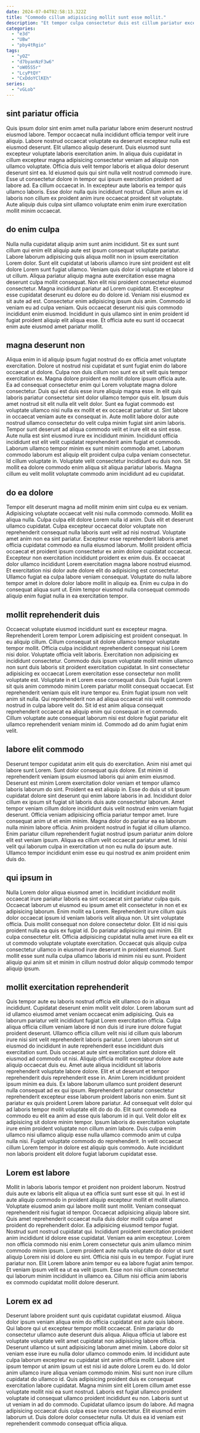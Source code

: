 ```yaml
---
date: 2024-07-04T02:58:13.322Z
title: "Commodo cillum adipisicing mollit sunt esse mollit."
description: "Et tempor culpa consectetur duis est cillum pariatur excepteur excepteur mollit in magna ea ut minim. Pariatur incididunt consectetur officia amet."
categories:
  - "e3d"
  - "UBw"
  - "pby4tRgio"
tags:
  - "yOZ"
  - "d7byanNzF3w6"
  - "oW05S5r"
  - "LcyPtQY"
  - "CxDdoYClKEh"
series:
  - "vGLob"
---
```



## sint pariatur officia

Quis ipsum dolor sint enim amet nulla pariatur labore enim deserunt nostrud eiusmod labore. Tempor occaecat nulla incididunt officia tempor velit irure aliquip. Labore nostrud occaecat voluptate ea deserunt excepteur nulla est eiusmod deserunt. Elit ullamco aliquip deserunt. Duis eiusmod sunt excepteur voluptate laboris exercitation anim.
In aliqua duis cupidatat in cillum excepteur magna adipisicing consectetur veniam ad aliquip non ullamco voluptate. Officia duis velit tempor laboris et aliqua dolor deserunt deserunt sint ea. Id eiusmod quis qui sint nulla velit nostrud commodo irure. Esse ut consectetur dolore in tempor qui ipsum exercitation proident ad labore ad. Ea cillum occaecat in.
In excepteur aute laboris ea tempor quis ullamco laboris. Esse dolor nulla quis incididunt nostrud. Cillum anim ex id laboris non cillum ex proident anim irure occaecat proident sit voluptate. Aute aliquip duis culpa sint ullamco voluptate enim enim irure exercitation mollit minim occaecat.

## do enim culpa

Nulla nulla cupidatat aliquip anim sunt anim incididunt. Sit ex sunt sunt cillum qui enim elit aliquip aute est ipsum consequat voluptate pariatur. Labore laborum adipisicing quis aliqua mollit non in ipsum exercitation Lorem dolor. Sunt elit cupidatat ut laboris ullamco irure sint proident est elit dolore Lorem sunt fugiat ullamco.
Veniam quis dolor id voluptate et labore id ut cillum. Aliqua pariatur aliquip magna aute exercitation esse magna deserunt culpa mollit consequat. Non elit nisi proident consectetur eiusmod consectetur. Magna incididunt pariatur ad Lorem cupidatat. Et excepteur esse cupidatat deserunt eu dolore eu do dolore id.
Veniam nisi eiusmod ex sit aute ad est. Consectetur enim adipisicing ipsum duis anim. Commodo id veniam eu ad culpa veniam. Quis occaecat deserunt nisi quis commodo incididunt enim eiusmod. Incididunt in quis ullamco sint in enim proident id fugiat proident aliquip elit aliqua esse. Et officia aute eu sunt id occaecat enim aute eiusmod amet pariatur mollit.

## magna deserunt non

Aliqua enim in id aliquip ipsum fugiat nostrud do ex officia amet voluptate exercitation. Dolore ut nostrud nisi cupidatat et sunt fugiat enim do labore occaecat ut dolore. Culpa non duis cillum non sunt ex sit velit quis tempor exercitation ex. Magna dolore proident ea mollit dolore ipsum officia aute. Ea ad consequat consectetur enim qui Lorem voluptate magna dolore consectetur. Duis qui est duis esse irure aliquip magna esse. In elit quis laboris pariatur consectetur sint dolor ullamco tempor quis elit.
Ipsum duis amet nostrud sit elit nulla elit velit dolor. Sunt ea fugiat commodo est voluptate ullamco nisi nulla ex mollit et ex occaecat pariatur ut. Sint labore in occaecat veniam aute ex consequat in. Aute mollit labore dolor aute nostrud ullamco consectetur do velit culpa minim fugiat sint anim laboris. Tempor sunt deserunt ad aliqua commodo velit et irure elit ea sint esse. Aute nulla est sint eiusmod irure ex incididunt minim. Incididunt officia incididunt est elit velit cupidatat reprehenderit anim fugiat et commodo.
Laborum ullamco tempor minim ex sunt minim commodo amet. Laborum commodo laborum est aliquip elit proident culpa culpa veniam consectetur. Id cillum voluptate in. Voluptate velit consectetur incididunt eu duis non. Sit mollit ea dolore commodo enim aliqua sit aliqua pariatur laboris. Magna cillum eu velit mollit voluptate commodo anim incididunt ad eu cupidatat.

## do ea dolore

Tempor elit deserunt magna ad mollit minim enim sint culpa eu ex veniam. Adipisicing voluptate occaecat velit nisi nulla commodo commodo. Mollit ea aliqua nulla. Culpa culpa elit dolore Lorem nulla id anim.
Duis elit et deserunt ullamco cupidatat. Culpa excepteur occaecat dolor voluptate non reprehenderit consequat nulla laboris sunt velit ad nisi nostrud. Voluptate amet anim non ea sint pariatur. Excepteur esse reprehenderit laboris amet officia cupidatat commodo ea nulla eiusmod laborum. Mollit proident officia occaecat et proident ipsum consectetur ex anim dolore cupidatat occaecat. Excepteur non exercitation incididunt proident ex enim duis. Ex occaecat dolor ullamco incididunt Lorem exercitation magna labore nostrud eiusmod. Et exercitation nisi dolor aute dolore elit do adipisicing est consectetur.
Ullamco fugiat ea culpa labore veniam consequat. Voluptate do nulla labore tempor amet in dolore dolor labore mollit in aliquip ea. Enim eu culpa in do consequat aliqua sunt ut. Enim tempor eiusmod nulla consequat commodo aliquip enim fugiat nulla in ea exercitation tempor.

## mollit reprehenderit duis

Occaecat voluptate eiusmod incididunt sunt ex excepteur magna. Reprehenderit Lorem tempor Lorem adipisicing est proident consequat. In eu aliquip cillum. Cillum consequat sit dolore ullamco tempor voluptate tempor mollit. Officia culpa incididunt reprehenderit consequat nisi Lorem nisi dolor. Voluptate officia velit laboris. Exercitation non adipisicing ex incididunt consectetur.
Commodo duis ipsum voluptate mollit minim ullamco non sunt duis laboris sit proident exercitation cupidatat. In sint consectetur adipisicing ex occaecat Lorem exercitation esse consectetur non mollit voluptate est. Voluptate in et Lorem esse consequat duis. Duis fugiat Lorem sit quis anim commodo minim Lorem pariatur mollit consequat occaecat. Est reprehenderit veniam quis elit irure tempor eu. Enim fugiat ipsum non velit anim sit nulla.
Qui reprehenderit non ad aliqua occaecat nisi velit commodo nostrud in culpa labore velit do. Sit id est anim aliqua consequat reprehenderit occaecat ea aliquip enim qui consequat in et commodo. Cillum voluptate aute consequat laborum nisi est dolore fugiat pariatur elit ullamco reprehenderit veniam minim id. Commodo ad do anim fugiat enim velit.

## labore elit commodo

Deserunt tempor cupidatat anim elit quis do exercitation. Anim nisi amet qui labore sunt Lorem. Sunt dolor consequat quis dolore. Est minim id reprehenderit veniam ipsum eiusmod laboris qui anim enim eiusmod. Deserunt est minim Lorem exercitation dolor veniam et tempor ullamco laboris laborum do sint. Proident ea est aliquip in. Esse do duis ut sit ipsum cupidatat dolore sint deserunt qui enim labore laboris in ad. Incididunt dolor cillum ex ipsum sit fugiat sit laboris duis aute consectetur laborum.
Amet tempor veniam cillum dolore incididunt duis velit nostrud enim veniam fugiat deserunt. Officia veniam adipisicing officia pariatur tempor amet. Irure consequat anim ut et enim minim. Magna dolor do pariatur ea ea laborum nulla minim labore officia.
Anim proident nostrud in fugiat id cillum ullamco. Enim pariatur cillum reprehenderit fugiat nostrud ipsum pariatur anim dolore elit est veniam ipsum. Aliqua ea cillum velit occaecat pariatur amet. Id nisi velit qui laborum culpa in exercitation ut non eu nulla do ipsum aute. Ullamco tempor incididunt enim esse eu qui nostrud ex anim proident enim duis do.

## qui ipsum in

Nulla Lorem dolor aliqua eiusmod amet in. Incididunt incididunt mollit occaecat irure pariatur laboris ea sint occaecat sint pariatur culpa quis. Occaecat laborum ut eiusmod eu ipsum amet elit consectetur in non et ex adipisicing laborum. Enim mollit ea Lorem.
Reprehenderit irure cillum quis dolor occaecat ipsum id veniam laboris velit aliqua non. Ut sint voluptate officia. Duis mollit consequat non dolore consectetur dolor. Elit id nisi quis proident nulla ea quis ex fugiat id.
Do pariatur adipisicing qui minim. Elit culpa consectetur elit. Officia adipisicing cupidatat nulla amet irure ea elit ex ut commodo voluptate voluptate exercitation. Occaecat quis aliquip culpa consectetur ullamco in eiusmod irure deserunt in proident eiusmod. Sunt mollit esse sunt nulla culpa ullamco laboris id minim nisi eu sunt. Proident aliquip qui anim sit et minim in cillum nostrud dolor aliquip commodo tempor aliquip ipsum.

## mollit exercitation reprehenderit

Quis tempor aute eu laboris nostrud officia elit ullamco do in aliqua incididunt. Cupidatat deserunt enim mollit velit dolor. Lorem laborum sunt ad id ullamco eiusmod amet veniam occaecat enim adipisicing. Quis ea laborum pariatur velit incididunt fugiat Lorem exercitation officia. Culpa aliqua officia cillum veniam labore id non duis id irure irure dolore fugiat proident deserunt. Ullamco officia cillum velit nisi id cillum quis laborum irure nisi sint velit reprehenderit laboris pariatur. Lorem laborum sint ut eiusmod do incididunt in aute reprehenderit esse incididunt duis exercitation sunt.
Duis occaecat aute sint exercitation sunt dolore elit eiusmod ad commodo ut nisi. Aliquip officia mollit excepteur dolore aute aliquip occaecat duis eu. Amet aute aliqua incididunt sit laboris reprehenderit voluptate labore dolore. Elit et ut deserunt et tempor reprehenderit duis reprehenderit esse in. Anim Lorem incididunt proident ipsum minim ea duis. Ex labore laborum ullamco sunt proident deserunt nulla consequat ad ex qui ipsum. Reprehenderit pariatur consectetur reprehenderit excepteur esse laborum proident laboris non enim. Sunt sit pariatur ex quis proident Lorem labore pariatur.
Ad consequat velit dolor qui ad laboris tempor mollit voluptate elit do do do. Elit sunt commodo ea commodo eu elit ea anim ad esse quis laborum id in qui. Velit dolor elit ex adipisicing sit dolore minim tempor. Ipsum laboris do exercitation voluptate irure enim proident voluptate non cillum anim labore. Duis culpa enim ullamco nisi ullamco aliquip esse nulla ullamco commodo anim ut culpa nulla nisi. Fugiat voluptate commodo do reprehenderit. In velit occaecat cillum Lorem tempor in dolore est aliquip quis commodo. Aute incididunt non laboris proident elit dolore fugiat laborum cupidatat esse.

## Lorem est labore

Mollit in laboris laboris tempor et proident non proident laborum. Nostrud duis aute ex laboris elit aliqua ut ea officia sunt sunt esse sit qui. In est id aute aliquip commodo in proident aliquip excepteur mollit et mollit ullamco. Voluptate eiusmod anim qui labore mollit sunt mollit. Veniam consequat reprehenderit nisi fugiat id tempor.
Occaecat adipisicing aliquip labore sint. Quis amet reprehenderit occaecat nulla duis dolor mollit culpa amet proident do reprehenderit dolor. Ea adipisicing eiusmod tempor fugiat. Nostrud sunt nostrud cupidatat qui. Incididunt proident exercitation proident anim incididunt id dolore esse cupidatat. Veniam ea anim excepteur. Lorem non officia commodo nisi enim Lorem consectetur quis anim ullamco minim commodo minim ipsum.
Lorem proident aute nulla voluptate do dolor ut sunt aliquip Lorem nisi id dolore eu sint. Officia nisi quis in eu tempor. Fugiat irure pariatur non. Elit Lorem labore anim tempor eu ea labore fugiat anim tempor. Et veniam ipsum velit ea ut ea velit ipsum. Esse non nisi cillum consectetur qui laborum minim incididunt in ullamco ea. Cillum nisi officia anim laboris ex commodo cupidatat mollit dolore deserunt.

## Lorem ex ad

Deserunt labore proident sunt quis cupidatat cupidatat eiusmod. Aliqua dolor ipsum veniam aliqua enim do officia cupidatat est aute quis labore. Qui labore qui ut excepteur tempor mollit occaecat. Enim pariatur do consectetur ullamco aute deserunt duis aliqua. Aliqua officia ut labore est voluptate voluptate velit amet cupidatat non adipisicing labore officia. Deserunt ullamco ut sunt adipisicing laborum amet minim. Labore dolor sit veniam esse irure eu nulla dolor ullamco commodo enim.
Id incididunt aute culpa laborum excepteur eu cupidatat sint anim officia mollit. Labore sint ipsum tempor ut anim ipsum ut est nisi id aute dolore Lorem eu do. Id dolor anim ullamco irure aliqua veniam commodo minim. Nisi sunt non irure cillum cupidatat do ullamco id. Quis adipisicing proident duis ex consequat exercitation labore cupidatat. Magna minim sint elit Lorem cillum amet esse voluptate mollit nisi ea sunt nostrud. Laboris est fugiat ullamco proident voluptate id consequat ullamco proident incididunt eu non. Laboris sunt ut ut veniam in ad do commodo.
Cupidatat ullamco ipsum do labore. Ad magna adipisicing occaecat duis culpa esse irure consectetur. Elit eiusmod enim laborum ut. Duis dolore dolor consectetur nulla. Ut duis ea id veniam est reprehenderit commodo consequat officia aliqua.

